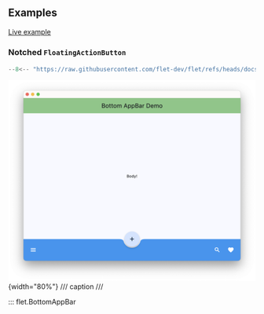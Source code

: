 ## Examples

[Live example](https://flet-controls-gallery.fly.dev/navigation/bottomappbar)

### Notched `FloatingActionButton`

```python
--8<-- "https://raw.githubusercontent.com/flet-dev/flet/refs/heads/docs/sdk/python/examples/controls/bottom-app-bar/notched-fab.py"
```

![notched-fab](https://raw.githubusercontent.com/flet-dev/flet/docs/sdk/python/examples/controls/bottom-app-bar/media/notched-fab.png){width="80%"}
/// caption
///

::: flet.BottomAppBar
